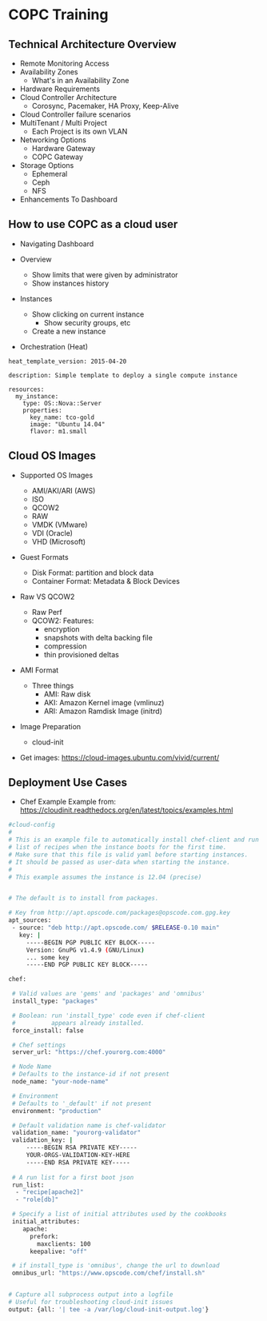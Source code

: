 # COPC Training

## Technical Architecture Overview

* Remote Monitoring Access
* Availability Zones
  * What's in an Availability Zone
* Hardware Requirements
* Cloud Controller Architecture
  * Corosync, Pacemaker, HA Proxy, Keep-Alive
* Cloud Controller failure scenarios
* MultiTenant / Multi Project
  * Each Project is its own VLAN
* Networking Options
  * Hardware Gateway
  * COPC Gateway 
* Storage Options
  * Ephemeral
  * Ceph
  * NFS
* Enhancements To Dashboard

## How to use COPC as a cloud user

* Navigating Dashboard
* Overview
  * Show limits that were given by administrator
  * Show instances history
* Instances
  * Show clicking on current instance
    * Show security groups, etc
  * Create a new instance

* Orchestration (Heat)

```shell
heat_template_version: 2015-04-20

description: Simple template to deploy a single compute instance

resources:
  my_instance:
    type: OS::Nova::Server
    properties:
      key_name: tco-gold 
      image: "Ubuntu 14.04"
      flavor: m1.small
```

## Cloud OS Images


* Supported OS Images
  * AMI/AKI/ARI (AWS)
  * ISO
  * QCOW2
  * RAW 
  * VMDK (VMware)
  * VDI (Oracle)
  * VHD (Microsoft)

* Guest Formats
  * Disk Format: partition and block data
  * Container Format: Metadata & Block Devices

* Raw VS QCOW2
  * Raw Perf
  * QCOW2: Features:
    * encryption
    * snapshots with delta backing file
    * compression
    * thin provisioned deltas 

* AMI Format
  * Three things
    * AMI: Raw disk
    * AKI: Amazon Kernel image (vmlinuz)
    * ARI: Amazon Ramdisk Image (initrd)


* Image Preparation
  * cloud-init

* Get images:
  https://cloud-images.ubuntu.com/vivid/current/


## Deployment Use Cases

* Chef Example
Example from: https://cloudinit.readthedocs.org/en/latest/topics/examples.html

```bash
#cloud-config
#
# This is an example file to automatically install chef-client and run a 
# list of recipes when the instance boots for the first time.
# Make sure that this file is valid yaml before starting instances.
# It should be passed as user-data when starting the instance.
#
# This example assumes the instance is 12.04 (precise)


# The default is to install from packages. 

# Key from http://apt.opscode.com/packages@opscode.com.gpg.key
apt_sources:
 - source: "deb http://apt.opscode.com/ $RELEASE-0.10 main"
   key: |
     -----BEGIN PGP PUBLIC KEY BLOCK-----
     Version: GnuPG v1.4.9 (GNU/Linux)
     ... some key
     -----END PGP PUBLIC KEY BLOCK-----

chef:

 # Valid values are 'gems' and 'packages' and 'omnibus'
 install_type: "packages"

 # Boolean: run 'install_type' code even if chef-client
 #          appears already installed.
 force_install: false

 # Chef settings
 server_url: "https://chef.yourorg.com:4000"

 # Node Name
 # Defaults to the instance-id if not present
 node_name: "your-node-name"

 # Environment
 # Defaults to '_default' if not present
 environment: "production"

 # Default validation name is chef-validator
 validation_name: "yourorg-validator"
 validation_key: |
     -----BEGIN RSA PRIVATE KEY-----
     YOUR-ORGS-VALIDATION-KEY-HERE
     -----END RSA PRIVATE KEY-----
 
 # A run list for a first boot json
 run_list:
  - "recipe[apache2]"
  - "role[db]"

 # Specify a list of initial attributes used by the cookbooks
 initial_attributes:
    apache:
      prefork:
        maxclients: 100
      keepalive: "off"

 # if install_type is 'omnibus', change the url to download
 omnibus_url: "https://www.opscode.com/chef/install.sh"


# Capture all subprocess output into a logfile
# Useful for troubleshooting cloud-init issues
output: {all: '| tee -a /var/log/cloud-init-output.log'}
```

